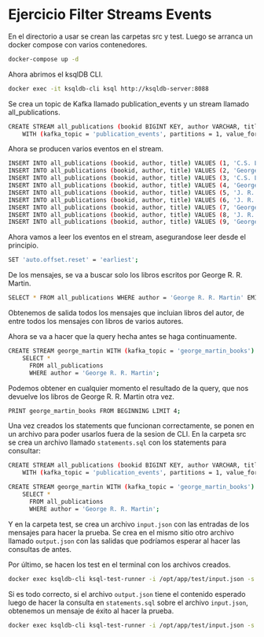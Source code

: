 # Ejercicio Filter Streams Events

En el directorio a usar se crean las carpetas src y test. Luego se arranca un docker compose con varios contenedores.

```bash
docker-compose up -d
```

Ahora abrimos el ksqlDB CLI.

```bash
docker exec -it ksqldb-cli ksql http://ksqldb-server:8088
```

Se crea un topic de Kafka llamado publication_events y un stream llamado all_publications.

```bash
CREATE STREAM all_publications (bookid BIGINT KEY, author VARCHAR, title VARCHAR)
    WITH (kafka_topic = 'publication_events', partitions = 1, value_format = 'avro');
```

Ahora se producen varios eventos en el stream.

```bash
INSERT INTO all_publications (bookid, author, title) VALUES (1, 'C.S. Lewis', 'The Silver Chair');
INSERT INTO all_publications (bookid, author, title) VALUES (2, 'George R. R. Martin', 'A Song of Ice and Fire');
INSERT INTO all_publications (bookid, author, title) VALUES (3, 'C.S. Lewis', 'Perelandra');
INSERT INTO all_publications (bookid, author, title) VALUES (4, 'George R. R. Martin', 'Fire & Blood');
INSERT INTO all_publications (bookid, author, title) VALUES (5, 'J. R. R. Tolkien', 'The Hobbit');
INSERT INTO all_publications (bookid, author, title) VALUES (6, 'J. R. R. Tolkien', 'The Lord of the Rings');
INSERT INTO all_publications (bookid, author, title) VALUES (7, 'George R. R. Martin', 'A Dream of Spring');
INSERT INTO all_publications (bookid, author, title) VALUES (8, 'J. R. R. Tolkien', 'The Fellowship of the Ring');
INSERT INTO all_publications (bookid, author, title) VALUES (9, 'George R. R. Martin', 'The Ice Dragon');
```

Ahora vamos a leer los eventos en el stream, asegurandose leer desde el principio.

```bash
SET 'auto.offset.reset' = 'earliest';
```

De los mensajes, se va a buscar solo los libros escritos por George R. R. Martin.

```bash
SELECT * FROM all_publications WHERE author = 'George R. R. Martin' EMIT CHANGES LIMIT 4;
```

Obtenemos de salida todos los mensajes que incluian libros del autor, de entre todos los mensajes con libros de varios autores.

Ahora se va a hacer que la query hecha antes se haga continuamente.

```bash
CREATE STREAM george_martin WITH (kafka_topic = 'george_martin_books') AS
    SELECT *
      FROM all_publications
      WHERE author = 'George R. R. Martin';
```

Podemos obtener en cualquier momento el resultado de la query, que nos devuelve los libros de George R. R. Martin otra vez.

```bash
PRINT george_martin_books FROM BEGINNING LIMIT 4;
```

Una vez creados los statements que funcionan correctamente, se ponen en un archivo para poder usarlos fuera de la sesion de CLI. En la carpeta src se crea un archivo llamado `statements.sql` con los statements para consultar:

```bash
CREATE STREAM all_publications (bookid BIGINT KEY, author VARCHAR, title VARCHAR)
    WITH (kafka_topic = 'publication_events', partitions = 1, value_format = 'avro');

CREATE STREAM george_martin WITH (kafka_topic = 'george_martin_books') AS
    SELECT *
      FROM all_publications
      WHERE author = 'George R. R. Martin';
```

Y en la carpeta test, se crea un archivo `input.json` con las entradas de los mensajes para hacer la prueba. Se crea en el mismo sitio otro archivo llamado `output.json` con las salidas que podríamos esperar al hacer las consultas de antes.

Por último, se hacen los test en el terminal con los archivos creados.

```bash
docker exec ksqldb-cli ksql-test-runner -i /opt/app/test/input.json -s /opt/app/src/statements.sql -o /opt/app/test/output.json
```

Si es todo correcto, si el archivo `output.json` tiene el contenido esperado luego de hacer la consulta en `statements.sql` sobre el archivo `input.json`, obtenemos un mensaje de éxito al hacer la prueba.

```bash
docker exec ksqldb-cli ksql-test-runner -i /opt/app/test/input.json -s /opt/app/src/statements.sql -o /opt/app/test/output.json
```